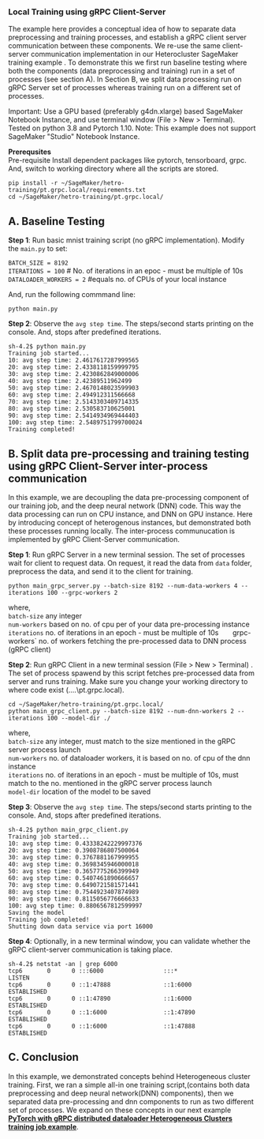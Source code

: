 ### Local Training using gRPC Client-Server

The example here provides a conceptual idea of how to separate data preprocessing and training processes, and establish a gRPC client server communication between these components. We re-use the same client-server communication implementation in our Heterocluster SageMaker training example <PUT THE LINK when we move to aws-samples>. To demonstrate this we first run baseline testing where both the components (data preprocessing and training) run in a set of processes (see section A). In Section B, we split data processing run on gRPC Server set of processes whereas training run on a different set of processes.

Important:
Use a GPU based (preferably g4dn.xlarge) based SageMaker Notebook Instance, and use terminal window (File > New > Terminal). Tested on python 3.8 and Pytorch 1.10.
Note: This example does not support SageMaker "Studio" Notebook Instance. 

**Prerequsites**    
Pre-requisite 
Install dependent packages like pytorch, tensorboard, grpc. And, switch to working directory where all the scripts are stored.
```
pip install -r ~/SageMaker/hetro-training/pt.grpc.local/requirements.txt
cd ~/SageMaker/hetro-training/pt.grpc.local/
```
A. Baseline Testing
---

**Step 1**: Run basic mnist training script (no gRPC implementation). 
Modify the `main.py` to set:

`BATCH_SIZE = 8192`  
`ITERATIONS = 100` # No. of iterations in an epoc - must be multiple of 10s  
`DATALOADER_WORKERS = 2` #equals no. of CPUs of your local instance  

And, run the following commmand line:
```
python main.py
```

**Step 2**: Observe the `avg step time`. The steps/second starts printing on the console. And, stops after predefined iterations.
```    
sh-4.2$ python main.py
Training job started...
10: avg step time: 2.4617617287999565
20: avg step time: 2.4338118159999795
30: avg step time: 2.4230862849000006
40: avg step time: 2.42389511962499
50: avg step time: 2.4670148023599903
60: avg step time: 2.494912311566668
70: avg step time: 2.5143303409714335
80: avg step time: 2.530583710625001
90: avg step time: 2.5414934969444403
100: avg step time: 2.5489751799700024
Training completed!
```    
    
    
B. Split data pre-processing and training testing using gRPC Client-Server inter-process communication
---
In this example, we are decoupling the data pre-processing component of our training job, and the deep neural network (DNN) code. This way the data processing can run on CPU instance, and DNN on GPU instance. Here by introducing concept of heterogenous instances, but demonstrated both these processes running locally. The inter-process communucation is implemented by gRPC Client-Server communication. 

**Step 1**: Run gRPC Server in a new terminal session. The set of processes wait for client to request data. On request, it read the data from `data` folder, preprocess the data, and send it to the client for training. 
     
```
python main_grpc_server.py --batch-size 8192 --num-data-workers 4 --iterations 100 --grpc-workers 2
```
where,  
`batch-size` any integer  
`num-workers` based on no. of cpu per of your data pre-processing instance   
`iterations` no. of iterations in an epoch - must be multiple of 10s`   
`grpc-workers` no. of workers fetching the pre-processed data to DNN process (gRPC client)   

**Step 2**: Run gRPC Client in a new terminal session (File > New > Terminal) . The set of process spawend by this script fetches pre-processed data from server and runs training. Make sure you change your working directory to where code exist (..\..\pt.grpc.local). 
```
cd ~/SageMaker/hetro-training/pt.grpc.local/
python main_grpc_client.py --batch-size 8192 --num-dnn-workers 2 --iterations 100 --model-dir ./
```
where,   
`batch-size` any integer, must match to the size mentioned in the gRPC server process launch   
`num-workers` no. of dataloader workers, it is based on no. of cpu of the dnn instance   
`iterations` no. of iterations in an epoch - must be multiple of 10s, must match to the no. mentioned in the gRPC server process launch   
`model-dir` location of the model to be saved   

**Step 3**: Observe the `avg step time`. The steps/second starts printing to the console. And, stops after predefined iterations.
```    
sh-4.2$ python main_grpc_client.py 
Training job started...
10: avg step time: 0.43338242229997376
20: avg step time: 0.3908786807500064
30: avg step time: 0.3767881167999955
40: avg step time: 0.3698345946000018
50: avg step time: 0.3657775266399949
60: avg step time: 0.5407461890666657
70: avg step time: 0.6490721581571441
80: avg step time: 0.7544923407874989
90: avg step time: 0.8115056776666633
100: avg step time: 0.8806567812599997
Saving the model
Training job completed!
Shutting down data service via port 16000
``` 
    
**Step 4**: Optionally, in a new terminal window, you can validate whether the gRPC client-server communication is taking place. 

```
sh-4.2$ netstat -an | grep 6000
tcp6       0      0 :::6000                 :::*                    LISTEN     
tcp6       0      0 ::1:47888               ::1:6000                ESTABLISHED
tcp6       0      0 ::1:47890               ::1:6000                ESTABLISHED
tcp6       0      0 ::1:6000                ::1:47890               ESTABLISHED
tcp6       0      0 ::1:6000                ::1:47888               ESTABLISHED
```
C. Conclusion
---
In this example, we demonstrated concepts behind Heterogeneous cluster training. First, we ran a simple all-in one training script,(contains both data preprocessing and deep neural network(DNN) components), then we separated data pre-processing and dnn components to run as two different set of processes. We expand on these concepts in our next example [**PyTorch with gRPC distributed dataloader Heterogeneous Clusters training job example**](../pt.grpc.sagemaker/hetero-pytorch-mnist.ipynb). 